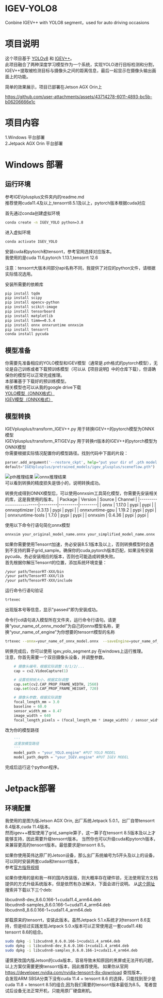 # IGEV-YOLO8
Conbine IGEV++ with YOLO8 segment，used for auto driving occasions

# 项目说明
这个项目基于 [YOLOv8](https://github.com/ultralytics/ultralytics) 和 [IGEV++](https://github.com/gangweiX/IGEV-plusplus)。  
此项目融合了两种深度学习模型作为一个系统，实现YOLO进行目标检测和分割，IGEV++提取被检测目标与摄像头之间的距离信息，最后一起显示在摄像头输出画面上的功能。

简单的效果展示，项目已部署在Jetson AGX Orin上

https://github.com/user-attachments/assets/43714278-6011-4893-bc5b-b06206666e1c

# 项目内容
1.Windows 平台部署   
2.Jetpack AGX Orin 平台部署  

# Windows 部署

## 运行环境
参考IGEVplusplus文件夹内的readme.md  
推荐使用cuda11.4及以上,tensorrt8.5.1及以上，pytorch版本根据cuda对应  

首先通过conda创建虚拟环境  
```bash
conda create -n IGEV_YOLO python=3.8
```
进入虚拟环境  
```bash
conda activate IGEV_YOLO
```
安装cuda和pytorch和tensorrt，参考官网选择对应版本。  
我使用的是cuda 11.6,pytorch 1.13.1,tensorrt 12.6  

注意：tensorrt大版本间部分api名称不同，我提供了对应的python文件，请根据实际情况选用。

安装所需要的依赖库  
```bash
pip install tqdm
pip install scipy
pip install opencv-python
pip install scikit-image
pip install tensorboard
pip install matplotlib 
pip install timm==0.5.4
pip install onnx onnxruntime onnxsim
pip install tensorrt
conda install pycuda
```
## 模型准备
你需要先准备相应的YOLO模型和IGEV模型（通常是.pth格式的pytorch模型），无论是自己训练或者下载预训练模型（可以从【项目说明】中的仓库下载），但请确保你的模型可以正常完成推理。  
本部署基于下载好的预训练模型。  
相关模型也可以从我的google drive下载  
[YOLO模型（ONNX格式）](https://drive.google.com/drive/folders/1jTuoAWUdAMZGFGJIEzNLa7_GrNLIS4ds?usp=sharing)  
[IGEV模型（ONNX格式）](https://drive.google.com/drive/folders/18nu_z_qmnXnhEStgzXqOK7igYER9oS2O?usp=sharing)  

## 模型转换
IGEVplusplus/transform_IGEV++.py 用于转换IGEV++的pytorch模型为ONNX模型  
IGEVplusplus/transform_RTIGEV.py 用于转换rt版本的IGEV++的pytorch模型为ONNX模型  
你需要根据实际情况配置你的模型路径。找到代码中下面的片段：  
```python
parser.add_argument('--restore_ckpt', help="put your dir of .pth model here",
default="IGEVplusplus/pretrained_models/igev_plusplus/sceneflow.pth")
```

![pth推理结果](https://github.com/user-attachments/assets/1efd537a-4904-42e8-8a7b-94a0fe17c788)
![onnx推理结果](https://github.com/user-attachments/assets/ac33f540-9916-43ac-89cb-d7b342c954eb)  
可以看到转换的精度损失是很小的，说明转换成功。

转换完成得到ONNX模型后，可以使用onnxsim工具简化模型，你需要先安装相关的库，这是我使用的版本。
| Package                  | Version | Source   | Channel |
|--------------------------|---------|----------|---------|
| onnx                     | 1.17.0  | pypi     | pypi    |
| onnxoptimizer             | 0.3.13  | pypi     | pypi    |
| onnxruntime-gpu           | 1.19.2  | pypi     | pypi    |
| onnxruntime-tools         | 1.7.0   | pypi     | pypi    |
| onnxsim                   | 0.4.36  | pypi     | pypi    |

使用以下命令行语句简化onnx模型
```bash
onnxsim your_original_model_name.onnx your_simplified_model_name.onnx
```


如果你需要使用Tensorrt加速，务必安装8.5.1版本及以上，否则转换模型时会遇到不支持的算子grid_sample。确保你的cuda,pytorch版本匹配，如果没有安装pycuda，务必安装相应的版本，否则也可能造成转换失败。  
首先根据你解压Tensorrt的位置，添加系统环境变量：
```bash
/your path/TensorRT-XXX/bin
/your path/TensorRT-XXX/lib
/your path/TensorRT-XXX/include
```
运行命令行语句验证
```bash
trtexec
```
出现版本号等信息，显示"passed"即为安装成功。

命令行cd语句进入模型所在文件夹，运行命令行语句。请更换“your_name_of_onnx_model”为自己的onnx模型名称，更换“your_name_of_engine”为你想要的tensorrt模型的名称
```bash
trtexec --onnx=your_name_of_onnx_model.onnx  --saveEngine=your_name_of_engine.engine --fp16
```

转换完成后，你可以使用 igev_yolo_segment.py 在windows上运行推理。  
注意，你首先需要一个双目摄像头设备，并调整参数。  
```python
    # 摄像头编号，根据实际调整：0/1/2/...
    cap = cv2.VideoCapture(1)

    # 设置视频帧大小，根据实际调整
    cap.set(cv2.CAP_PROP_FRAME_WIDTH, 2560)
    cap.set(cv2.CAP_PROP_FRAME_HEIGHT, 720)

    # 摄像头参数，根据实际调整
    focal_length_mm = 3.0
    baseline = 60.0
    sensor_width_mm = 8.47
    image_width = 640
    focal_length_pixels = (focal_length_mm * image_width) / sensor_width_mm
``` 
改为你的模型路径
```python
    '''
    这里放模型路径
    '''
    model_path = "your_YOLO.engine" #PUT YOLO MODEL
    model_path_depth = "your_IGEV.engine" #PUT IGEV MODEL
```

完成后运行这个python程序。

# Jetpack部署
## 环境配置
我使用的是图为版Jetson AGX Orin, 出厂系统Jetpack 5.0.1，出厂自带tensorrt 8.4版本,cuda 11.4版本。  
然而igev++模型使用了grid_sample算子，这一算子在tensorrt 8.5版本及以上才能够支持，因此需要升级tensorrt版本。
当然你也可以升级cuda和pytorch版本，来兼容更高的tensorrt版本。最低要求是tensorrt 8.5。

如果你使用英伟达原厂的Jetson设备，那么出厂系统编号为5开头及以上的设备，可以同时安装两套cuda和tensorrt版本，  
参考[官方指导视频](https://www.youtube.com/watch?v=_JgNA82325I&t)  
 
如果你使用的是和我一样的国内改装版，则大概率存在硬件锁，无法使用官方文档提供的方式升级系统版本，但是依然有办法解决，下面会进行说明。
从[这个网址](https://repo.download.nvidia.cn/jetson/#Jetpack%205.1)搜索并下载以下三个deb:  

libcudnn8-dev_8.6.0.166-1+cuda11.4_arm64.deb  
libcudnn8-samples_8.6.0.166-1+cuda11.4_arm64.deb  
libcudnn8_8.6.0.166-1+cuda11.4_arm64.deb  

卸载原来的tensorrt，安装此版本。虽然Jetpack 5.1.x系统才对tensorrt 8.6支持，但是经过实践发现Jetpack 5.0.x版本可以正常使用这一套cuda11.4和tensorrt 8.6的组合。

```bash
sudo dpkg -i libcudnn8_8.6.0.166-1+cuda11.4_arm64.deb
sudo dpkg -i libcudnn8-dev_8.6.0.166-1+cuda11.4_arm64.deb
sudo dpkg -i libcudnn8-samples_8.6.0.166-1+cuda11.4_arm64.deb
```

谨慎更改国内版Jetson的cuda版本，容易导致未知原因的黑屏或无法开机问题，以上方案仅需要更换tensorrt版本，因此推荐使用。 
如果你从官网  https://developer.nvidia.com/nvidia-tensorrt-8x-download  查找版本，  
会发现ARM SBSA分类下没有cuda 11.4 + tensorrt 8.6 的选择，只能找到至少是cuda 11.8 + tensorrt 8.5的组合,因为我们需要的tensorrt版本最低为8.5。
笔者尝试后设备无法正常开机，只能用原厂硬盘刷机。
